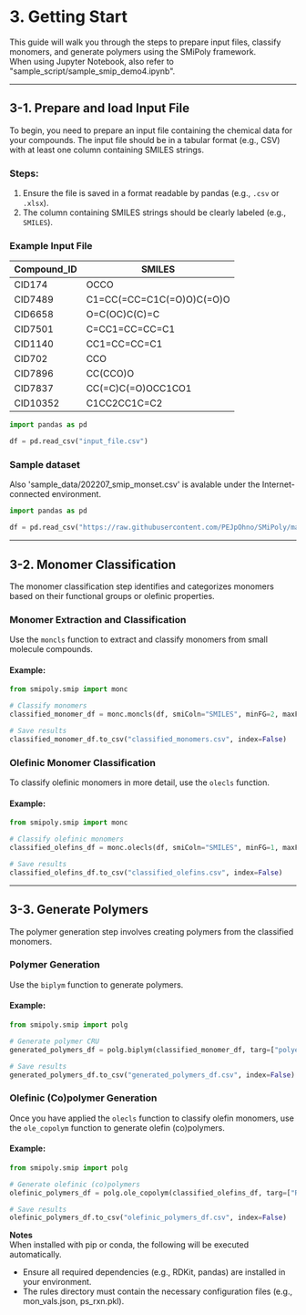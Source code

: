 # 3. Getting Start

This guide will walk you through the steps to prepare input files, classify monomers, and generate polymers using the SMiPoly framework.  
When using Jupyter Notebook, also refer to "sample_script/sample_smip_demo4.ipynb".  

---

## 3-1. Prepare and load Input File

To begin, you need to prepare an input file containing the chemical data for your compounds. The input file should be in a tabular format (e.g., CSV) with at least one column containing SMILES strings. 

### Steps:
1. Ensure the file is saved in a format readable by pandas (e.g., `.csv` or `.xlsx`).
2. The column containing SMILES strings should be clearly labeled (e.g., `SMILES`).  

### Example Input File
| Compound_ID | SMILES                    |
|-------------|---------------------------|
| CID174      | OCCO                      |
| CID7489     | C1=CC(=CC=C1C(=O)O)C(=O)O |
| CID6658     | O=C(OC)C(C)=C             |
| CID7501     | C=CC1=CC=CC=C1            |
| CID1140     | CC1=CC=CC=C1              |
| CID702      | CCO                       |
| CID7896     | CC(CCO)O                  |
| CID7837     | CC(=C)C(=O)OCC1CO1        |
| CID10352    |  C1CC2CC1C=C2             |


```python
import pandas as pd

df = pd.read_csv("input_file.csv")
```


### Sample dataset  
Also  'sample_data/202207_smip_monset.csv' is avalable under the Internet-connected environment.  
```python
import pandas as pd

df = pd.read_csv("https://raw.githubusercontent.com/PEJpOhno/SMiPoly/main/sample_data/202207_smip_monset.csv")  
```

---

## 3-2. Monomer Classification

The monomer classification step identifies and categorizes monomers based on their functional groups or olefinic properties.

### Monomer Extraction and Classification
Use the `moncls` function to extract and classify monomers from small molecule compounds.

#### Example:
```python
from smipoly.smip import monc

# Classify monomers
classified_monomer_df = monc.moncls(df, smiColn="SMILES", minFG=2, maxFG=4, dsp_rsl=True)

# Save results
classified_monomer_df.to_csv("classified_monomers.csv", index=False)
```

### Olefinic Monomer Classification
To classify olefinic monomers in more detail, use the `olecls` function.

#### Example:
```python
from smipoly.smip import monc

# Classify olefinic monomers
classified_olefins_df = monc.olecls(df, smiColn="SMILES", minFG=1, maxFG=4, dsp_rsl=True)

# Save results
classified_olefins_df.to_csv("classified_olefins.csv", index=False)
```

---

## 3-3. Generate Polymers

The polymer generation step involves creating polymers from the classified monomers.

### Polymer Generation
Use the `biplym` function to generate polymers.

#### Example:
```python
from smipoly.smip import polg

# Generate polymer CRU
generated_polymers_df = polg.biplym(classified_monomer_df, targ=["polyester"], dsp_rsl=True)

# Save results
generated_polymers_df.to_csv("generated_polymers_df.csv", index=False)
```

### Olefinic (Co)polymer Generation
Once you have applied the `olecls` function to classify olefin monomers, use the `ole_copolym` function to generate olefin (co)polymers. 

#### Example:
```python
from smipoly.smip import polg

# Generate olefinic (co)polymers
olefinic_polymers_df = polg.ole_copolym(classified_olefins_df, targ=["ROMP"], ncomp=1, dsp_rsl=True)

# Save results
olefinic_polymers_df.to_csv("olefinic_polymers_df.csv", index=False)
```

**Notes**  
When installed with pip or conda, the following will be executed automatically.  
- Ensure all required dependencies (e.g., RDKit, pandas) are installed in your environment.  
- The rules directory must contain the necessary configuration files (e.g., mon_vals.json, ps_rxn.pkl).